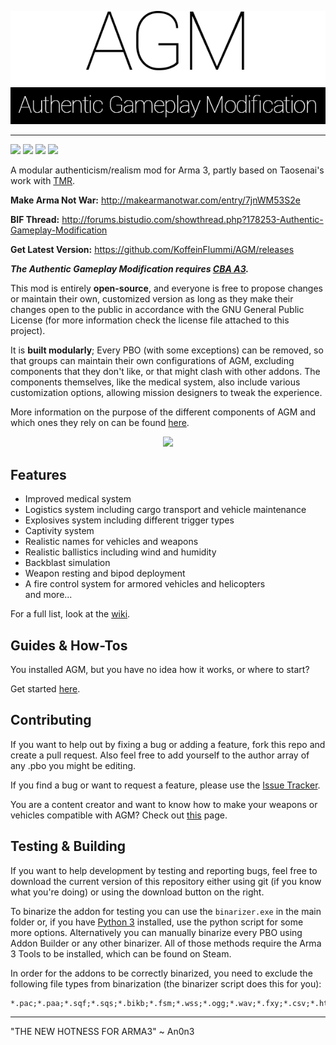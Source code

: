 <p align="center">
  <img src="https://raw.githubusercontent.com/KoffeinFlummi/AGM/master/.devfiles/Assets/Logo/agm_logo_black_transparent.png" />
</p>

---

[![](http://img.shields.io/badge/release-0.94.1-green.svg)](https://github.com/KoffeinFlummi/AGM/releases) [![](http://img.shields.io/badge/download-20_MB-blue.svg)](https://github.com/KoffeinFlummi/AGM/releases/download/v0.94.1/AGM_v0.94.1.rar) [![](http://img.shields.io/badge/license-GPLv2-red.svg)](https://github.com/KoffeinFlummi/AGM/blob/master/LICENSE) [![](http://img.shields.io/github/issues/KoffeinFlummi/AGM.svg)](https://github.com/KoffeinFlummi/AGM/issues)

A modular authenticism/realism mod for Arma 3, partly based on Taosenai's work with [TMR](https://github.com/Taosenai/tmr).

**Make Arma Not War:** http://makearmanotwar.com/entry/7jnWM53S2e

**BIF Thread:** http://forums.bistudio.com/showthread.php?178253-Authentic-Gameplay-Modification

**Get Latest Version:** https://github.com/KoffeinFlummi/AGM/releases

***The Authentic Gameplay Modification requires [CBA A3](http://www.armaholic.com/page.php?id=18767).***

This mod is entirely **open-source**, and everyone is free to propose changes or maintain their own, customized version as long as they make their changes open to the public in accordance with the GNU General Public License (for more information check the license file attached to this project).

It is **built modularly**; Every PBO (with some exceptions) can be removed, so that groups can maintain their own configurations of AGM, excluding components that they don't like, or that might clash with other addons.
The components themselves, like the medical system, also include various customization options, allowing mission designers to tweak the experience.

More information on the purpose of the different components of AGM and which ones they rely on can be found [here](https://github.com/KoffeinFlummi/AGM/wiki#features).

<p align="center"><a href="https://www.paypal.com/cgi-bin/webscr?cmd=_s-xclick&amp;hosted_button_id=HPAXPTVCNLDZS"><img src="https://www.paypalobjects.com/en_US/i/btn/btn_donateCC_LG.gif" style="max-width:100%;"></a></p>

## Features

*   Improved medical system
*   Logistics system including cargo transport and vehicle maintenance
*   Explosives system including different trigger types
*   Captivity system
*   Realistic names for vehicles and weapons
*   Realistic ballistics including wind and humidity
*   Backblast simulation
*   Weapon resting and bipod deployment
*   A fire control system for armored vehicles and helicopters  
and more...

For a full list, look at the [wiki](https://github.com/KoffeinFlummi/AGM/wiki).

## Guides & How-Tos

You installed AGM, but you have no idea how it works, or where to start?

Get started [here](https://github.com/KoffeinFlummi/AGM/wiki/Getting-Started).

## Contributing

If you want to help out by fixing a bug or adding a feature, fork this repo and create a pull request. Also feel free to add yourself to the author array of any .pbo you might be editing.

If you find a bug or want to request a feature, please use the [Issue Tracker](https://github.com/KoffeinFlummi/AGM/issues).

You are a content creator and want to know how to make your weapons or vehicles compatible with AGM? Check out [this](https://github.com/KoffeinFlummi/AGM/wiki/For-Addon-Makers) page.

## Testing & Building

If you want to help development by testing and reporting bugs, feel free to download the current version of this repository either using git (if you know what you're doing) or using the download button on the right.

To binarize the addon for testing you can use the `binarizer.exe` in the main folder or, if you have [Python 3](https://www.python.org/) installed, use the python script for some more options. Alternatively you can manually binarize every PBO using Addon Builder or any other binarizer. All of those methods require the Arma 3 Tools to be installed, which can be found on Steam.

In order for the addons to be correctly binarized, you need to exclude the following file types from binarization (the binarizer script does this for you):
```
*.pac;*.paa;*.sqf;*.sqs;*.bikb;*.fsm;*.wss;*.ogg;*.wav;*.fxy;*.csv;*.html;*.lip;*.txt;*.wrp;*.bisurf;*.xml;*.hqf;
```

---

"THE NEW HOTNESS FOR ARMA3"
~ An0n3
